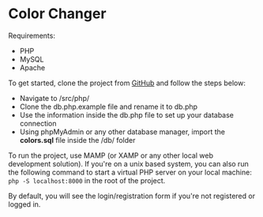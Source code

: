 # Color Changer

Requirements:
* PHP
* MySQL
* Apache


To get started, clone the project from [GitHub](https://github.com/xNocken/color-changer) and follow the steps below:

* Navigate to /src/php/
* Clone the db.php.example file and rename it to db.php
* Use the information inside the db.php file to set up your database connection
* Using phpMyAdmin or any other database manager, import the **colors.sql** file inside the /db/ folder

To run the project, use MAMP (or XAMP or any other local web development solution). If you're on a unix based system, you can also run the following command to start a virtual PHP server on your local machine: `php -S localhost:8000` in the root of the project.

By default, you will see the login/registration form if you're not registered or logged in. 
